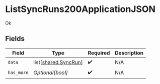 # ListSyncRuns200ApplicationJSON

Ok


## Fields

| Field                                                      | Type                                                       | Required                                                   | Description                                                |
| ---------------------------------------------------------- | ---------------------------------------------------------- | ---------------------------------------------------------- | ---------------------------------------------------------- |
| `data`                                                     | list[[shared.SyncRun](undefined/models/shared/syncrun.md)] | :heavy_check_mark:                                         | N/A                                                        |
| `has_more`                                                 | *Optional[bool]*                                           | :heavy_check_mark:                                         | N/A                                                        |